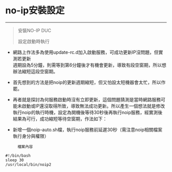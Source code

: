 # no-ip安裝設定

---

> 安裝NO-IP DUC
>
> 設定啟動時執行

* 網路上作法多為使用update-rc.d加入啟動服務，可成功更新IP沒問題，但實測若更新  
  週期設為5分鐘，則需等到第6分鐘後才有機會更新，導致有段空窗期，所以想辦法縮短這段空窗期。

* 首先想到的方法是把noip的更新週期縮短，但又怕設太短機器會太忙，所以作罷。

* 再者就是探討為何服務啟動時沒有立即更新，這個問題猜測是當時網路服務可能未啟動或IP還沒取得所致，導致無法成功更新。所以產生一個想法就是修改執行noip的執行時機，設定為開機後等待30秒後再執行noip服務，經實測後結果為可行，成功縮短等待空窗期，作法如下：

* 新增一個noip-auto.sh檔，執行noip服務前延遲30秒（需注意noip相關檔案執行身分與權限）

        檔案內容

```
#!/bin/bash
sleep 30
/usr/local/bin/noip2
```



